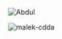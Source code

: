 
<p><img align="left" src="https://github-readme-stats.vercel.app/api/top-langs?username=malek-cdda&show_icons=true&locale=en&layout=compact" alt="Abdul " /></p>
<br/>
  
<p><img align="left" src="https://github-readme-stats.vercel.app/api?username=malek-cdda&show_icons=true&locale=en" alt="malek-cdda" /></p>
 
